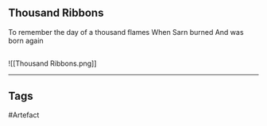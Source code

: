## Thousand Ribbons
To remember the day of a thousand flames
When Sarn burned
And was born again
## 
![[Thousand Ribbons.png]]

---
## Tags
#Artefact
